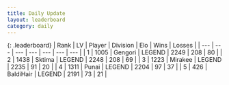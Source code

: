 ```yaml
---
title: Daily Update
layout: leaderboard
category: daily
---
```


{: .leaderboard}
| Rank | LV | Player | Division | Elo | Wins | Losses |
| --- | --- | --- | --- | --- | --- | --- |
| <span data-change="4">1</span> | 1005 | <span title="ID: 294236">Gengori</span> | LEGEND | <span data-change="86">2249</span> | <span data-change="23">208</span> | <span data-change="1">80</span> |
| <span data-change="-1">2</span> | 1438 | <span title="ID: 353063">Sktima</span> | LEGEND | <span data-change="22">2248</span> | <span data-change="4">208</span> | <span data-change="0">69</span> |
| <span data-change="-1">3</span> | 1223 | <span title="ID: 416373">Mirakee</span> | LEGEND | <span data-change="12">2235</span> | <span data-change="12">91</span> | <span data-change="4">20</span> |
| <span data-change="-1">4</span> | 1311 | <span title="ID: 361226">Punai</span> | LEGEND | <span data-change="0">2204</span> | <span data-change="0">97</span> | <span data-change="0">37</span> |
| <span data-change="6">5</span> | 426 | <span title="ID: 374160">BaldiHair</span> | LEGEND | <span data-change="76">2191</span> | <span data-change="17">73</span> | <span data-change="3">21</span> |